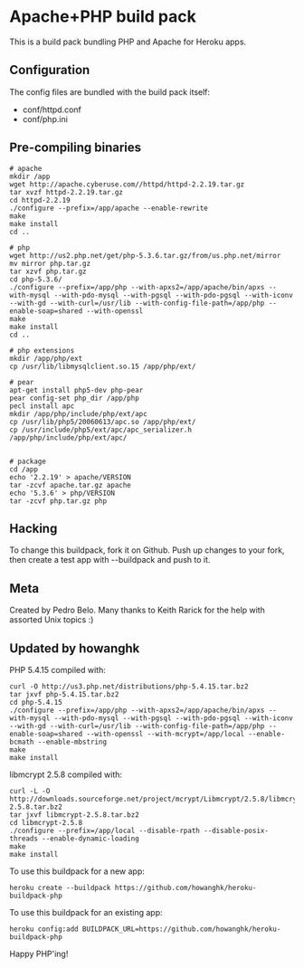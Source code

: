 Apache+PHP build pack
========================

This is a build pack bundling PHP and Apache for Heroku apps.

Configuration
-------------

The config files are bundled with the build pack itself:

* conf/httpd.conf
* conf/php.ini


Pre-compiling binaries
----------------------

    # apache
    mkdir /app
    wget http://apache.cyberuse.com//httpd/httpd-2.2.19.tar.gz
    tar xvzf httpd-2.2.19.tar.gz
    cd httpd-2.2.19
    ./configure --prefix=/app/apache --enable-rewrite
    make
    make install
    cd ..
    
    # php
    wget http://us2.php.net/get/php-5.3.6.tar.gz/from/us.php.net/mirror 
    mv mirror php.tar.gz
    tar xzvf php.tar.gz
    cd php-5.3.6/
    ./configure --prefix=/app/php --with-apxs2=/app/apache/bin/apxs --with-mysql --with-pdo-mysql --with-pgsql --with-pdo-pgsql --with-iconv --with-gd --with-curl=/usr/lib --with-config-file-path=/app/php --enable-soap=shared --with-openssl
    make
    make install
    cd ..
    
    # php extensions
    mkdir /app/php/ext
    cp /usr/lib/libmysqlclient.so.15 /app/php/ext/
    
    # pear
    apt-get install php5-dev php-pear
    pear config-set php_dir /app/php
    pecl install apc
    mkdir /app/php/include/php/ext/apc
    cp /usr/lib/php5/20060613/apc.so /app/php/ext/
    cp /usr/include/php5/ext/apc/apc_serializer.h /app/php/include/php/ext/apc/
    
    
    # package
    cd /app
    echo '2.2.19' > apache/VERSION
    tar -zcvf apache.tar.gz apache
    echo '5.3.6' > php/VERSION
    tar -zcvf php.tar.gz php


Hacking
-------

To change this buildpack, fork it on Github. Push up changes to your fork, then create a test app with --buildpack <your-github-url> and push to it.


Meta
----

Created by Pedro Belo.
Many thanks to Keith Rarick for the help with assorted Unix topics :)


Updated by howanghk
-------------------

PHP 5.4.15 compiled with:

    curl -O http://us3.php.net/distributions/php-5.4.15.tar.bz2
    tar jxvf php-5.4.15.tar.bz2
    cd php-5.4.15
    ./configure --prefix=/app/php --with-apxs2=/app/apache/bin/apxs --with-mysql --with-pdo-mysql --with-pgsql --with-pdo-pgsql --with-iconv --with-gd --with-curl=/usr/lib --with-config-file-path=/app/php --enable-soap=shared --with-openssl --with-mcrypt=/app/local --enable-bcmath --enable-mbstring
    make
    make install

libmcrypt 2.5.8 compiled with:

    curl -L -O http://downloads.sourceforge.net/project/mcrypt/Libmcrypt/2.5.8/libmcrypt-2.5.8.tar.bz2
    tar jxvf libmcrypt-2.5.8.tar.bz2
    cd libmcrypt-2.5.8
    ./configure --prefix=/app/local --disable-rpath --disable-posix-threads --enable-dynamic-loading
    make
    make install

To use this buildpack for a new app:

    heroku create --buildpack https://github.com/howanghk/heroku-buildpack-php

To use this buildpack for an existing app:

    heroku config:add BUILDPACK_URL=https://github.com/howanghk/heroku-buildpack-php

Happy PHP'ing!
